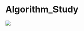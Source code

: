 # Algorithm_Study
[![](https://banner.codetree.ai/v1/banner/leamjunbeom)](https://www.codetree.ai/profiles/leamjunbeom)
